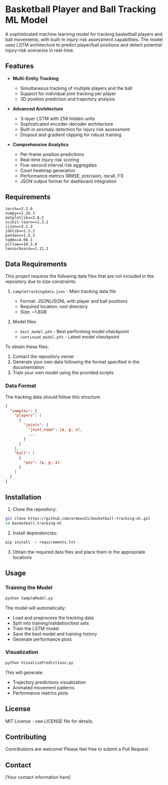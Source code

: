 # Basketball Player and Ball Tracking ML Model

A sophisticated machine learning model for tracking basketball players and ball movements, with built-in injury risk assessment capabilities. The model uses LSTM architecture to predict player/ball positions and detect potential injury-risk scenarios in real-time.

## Features

- **Multi-Entity Tracking**
  - Simultaneous tracking of multiple players and the ball
  - Support for individual joint tracking per player
  - 3D position prediction and trajectory analysis

- **Advanced Architecture**
  - 3-layer LSTM with 256 hidden units
  - Sophisticated encoder-decoder architecture
  - Built-in anomaly detection for injury risk assessment
  - Dropout and gradient clipping for robust training

- **Comprehensive Analytics**
  - Per-frame position predictions
  - Real-time injury risk scoring
  - Five-second interval risk aggregates
  - Court heatmap generation
  - Performance metrics (RMSE, precision, recall, F1)
  - JSON output format for dashboard integration

## Requirements

```
torch==2.2.0
numpy==1.24.3
matplotlib==3.8.2
scikit-learn==1.3.2
ijson==3.2.3
joblib==1.3.2
pandas==1.5.3
tqdm==4.66.1
pillow==10.2.0
tensorboard==2.11.2
```

## Data Requirements

This project requires the following data files that are not included in the repository due to size constraints:

1. `sampletrackingdata.json` - Main tracking data file
   - Format: JSON/JSONL with player and ball positions
   - Required location: root directory
   - Size: ~1.8GB

2. Model files:
   - `best_model.pth` - Best performing model checkpoint
   - `continued_model.pth` - Latest model checkpoint

To obtain these files:
1. Contact the repository owner
2. Generate your own data following the format specified in the documentation
3. Train your own model using the provided scripts

### Data Format

The tracking data should follow this structure:
```json
{
  "samples": {
    "players": [
      {
        "joints": {
          "joint_name": [x, y, z],
          ...
        }
      }
    ],
    "ball": [
      {
        "pos": [x, y, z]
      }
    ]
  }
}
```

## Installation

1. Clone the repository:
```bash
git clone https://github.com/armeen21/basketball-tracking-ml.git
cd basketball-tracking-ml
```

2. Install dependencies:
```bash
pip install -r requirements.txt
```

3. Obtain the required data files and place them in the appropriate locations

## Usage

### Training the Model

```python
python SampleModel.py
```

The model will automatically:
- Load and preprocess the tracking data
- Split into training/validation/test sets
- Train the LSTM model
- Save the best model and training history
- Generate performance plots

### Visualization

```python
python VisualizePredictions.py
```

This will generate:
- Trajectory predictions visualization
- Animated movement patterns
- Performance metrics plots

## License

MIT License - see LICENSE file for details.

## Contributing

Contributions are welcome! Please feel free to submit a Pull Request.

## Contact

[Your contact information here] 